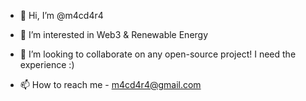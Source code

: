 - 👋 Hi, I’m @m4cd4r4

- 👀 I’m interested in Web3 & Renewable Energy

- 💞️ I’m looking to collaborate on any open-source project! I need the experience :)

- 📫 How to reach me - m4cd4r4@gmail.com

<!---
m4cd4r4/m4cd4r4 is a ✨ special ✨ repository because its `README.md` (this file) appears on your GitHub profile.
You can click the Preview link to take a look at your changes.
--->
